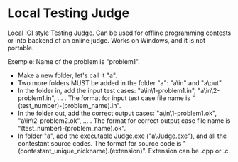 # Local Testing Judge

Local IOI style Testing Judge. Can be used for offline programming contests or into backend of an online judge.
Works on Windows, and it is not portable.

Exemple:
Name of the problem is "problem1".
- Make a new folder, let's call it "a".
- Two more folders MUST be added in the folder "a": "a\in" and "a\out".
- In the folder in, add the input test cases: "a\in\1-problem1.in", "a\in\2-problem1.in", ... . 
  The format for input test case file name is "(test_number)-(problem_name).in".
- In the folder out, add the correct output cases: "a\in\1-problem1.ok", "a\in\2-problem2.ok", ... . 
  The format for correct output case file name is "(test_number)-(problem_name).ok".
- In folder "a", add the executable Judge.exe ("a\Judge.exe"), and all the contestant source codes.
  The format for source code is "(contestant_unique_nickname).(extension)". Extension can be .cpp or .c.
